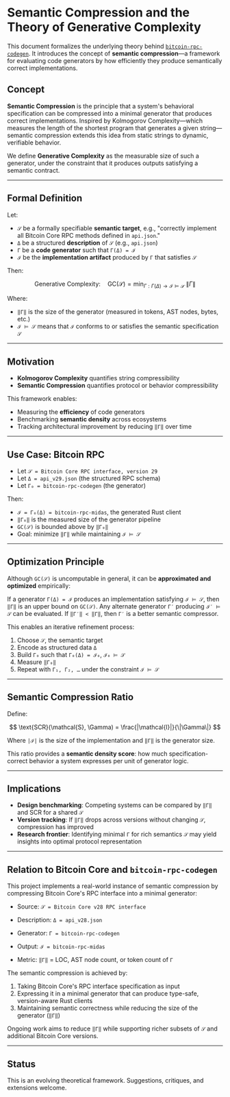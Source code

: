 # Semantic Compression and the Theory of Generative Complexity

This document formalizes the underlying theory behind [`bitcoin-rpc-codegen`](https://github.com/nervana21/bitcoin-rpc-codegen). It introduces the concept of **semantic compression**—a framework for evaluating code generators by how efficiently they produce semantically correct implementations.

## Concept

**Semantic Compression** is the principle that a system's behavioral specification can be compressed into a minimal generator that produces correct implementations. Inspired by Kolmogorov Complexity—which measures the length of the shortest program that generates a given string—semantic compression extends this idea from static strings to dynamic, verifiable behavior.

We define **Generative Complexity** as the measurable size of such a generator, under the constraint that it produces outputs satisfying a semantic contract.

---

## Formal Definition

Let:

- `𝒮` be a formally specifiable **semantic target**, e.g., "correctly implement all Bitcoin Core RPC methods defined in `api.json`."
- `Δ` be a structured **description** of `𝒮` (e.g., `api.json`)
- `Γ` be a **code generator** such that `Γ(Δ) = ℐ`
- `ℐ` be the **implementation artifact** produced by `Γ` that satisfies `𝒮`

Then:

$$
\text{Generative Complexity:} \quad \text{GC}(\mathcal{S}) = \min_{\Gamma : \Gamma(\Delta) \to \mathcal{I} \models \mathcal{S}} \; \|\Gamma\|
$$

Where:

- `‖Γ‖` is the size of the generator (measured in tokens, AST nodes, bytes, etc.)
- `ℐ ⊨ 𝒮` means that `ℐ` conforms to or satisfies the semantic specification `𝒮`

---

## Motivation

- **Kolmogorov Complexity** quantifies string compressibility
- **Semantic Compression** quantifies protocol or behavior compressibility

This framework enables:

- Measuring the **efficiency** of code generators
- Benchmarking **semantic density** across ecosystems
- Tracking architectural improvement by reducing `‖Γ‖` over time

---

## Use Case: Bitcoin RPC

- Let `𝒮 = Bitcoin Core RPC interface, version 29`
- Let `Δ = api_v29.json` (the structured RPC schema)
- Let `Γ₀ = bitcoin-rpc-codegen` (the generator)

Then:

- `ℐ = Γ₀(Δ) = bitcoin-rpc-midas`, the generated Rust client
- `‖Γ₀‖` is the measured size of the generator pipeline
- `GC(𝒮)` is bounded above by `‖Γ₀‖`
- Goal: minimize `‖Γ‖` while maintaining `ℐ ⊨ 𝒮`

---

## Optimization Principle

Although `GC(𝒮)` is uncomputable in general, it can be **approximated and optimized** empirically:

If a generator `Γ(Δ) = ℐ` produces an implementation satisfying `ℐ ⊨ 𝒮`, then `‖Γ‖` is an upper bound on `GC(𝒮)`. Any alternate generator `Γ′` producing `ℐ′ ⊨ 𝒮` can be evaluated. If `‖Γ′‖ < ‖Γ‖`, then `Γ′` is a better semantic compressor.

This enables an iterative refinement process:

1. Choose `𝒮`, the semantic target
2. Encode as structured data `Δ`
3. Build `Γ₀` such that `Γ₀(Δ) = ℐ₀`, `ℐ₀ ⊨ 𝒮`
4. Measure `‖Γ₀‖`
5. Repeat with `Γ₁, Γ₂, …` under the constraint `ℐ ⊨ 𝒮`

---

## Semantic Compression Ratio

Define:

$$
\text{SCR}(\mathcal{S}, \Gamma) = \frac{|\mathcal{I}|}{\|\Gamma\|}
$$

Where `|ℐ|` is the size of the implementation and `‖Γ‖` is the generator size.

This ratio provides a **semantic density score**: how much specification-correct behavior a system expresses per unit of generator logic.

---

## Implications

- **Design benchmarking**: Competing systems can be compared by `‖Γ‖` and SCR for a shared `𝒮`
- **Version tracking**: If `‖Γ‖` drops across versions without changing `𝒮`, compression has improved
- **Research frontier**: Identifying minimal `Γ` for rich semantics `𝒮` may yield insights into optimal protocol representation

---

## Relation to Bitcoin Core and `bitcoin-rpc-codegen`

This project implements a real-world instance of semantic compression by compressing Bitcoin Core's RPC interface into a minimal generator:

- Source: `𝒮 = Bitcoin Core v28 RPC interface`
- Description: `Δ = api_v28.json`
- Generator: `Γ = bitcoin-rpc-codegen`
- Output: `ℐ = bitcoin-rpc-midas`

- Metric: `‖Γ‖` = LOC, AST node count, or token count of `Γ`

The semantic compression is achieved by:

1. Taking Bitcoin Core's RPC interface specification as input
2. Expressing it in a minimal generator that can produce type-safe, version-aware Rust clients
3. Maintaining semantic correctness while reducing the size of the generator (`‖Γ‖`)

Ongoing work aims to reduce `‖Γ‖` while supporting richer subsets of `𝒮` and additional Bitcoin Core versions.

---

## Status

This is an evolving theoretical framework. Suggestions, critiques, and extensions welcome.
